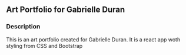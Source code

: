 ## Art Portfolio for Gabrielle Duran

### Description

This is an art portfolio created for Gabrielle Duran. It is a react app woth styling from CSS and Bootstrap
